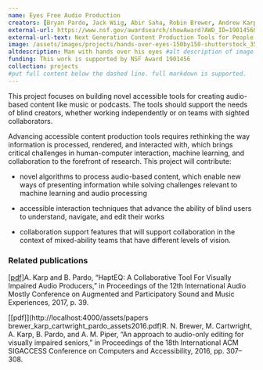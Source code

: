 ```yaml
---
name: Eyes Free Audio Production
creators: [Bryan Pardo, Jack Wiig, Abir Saha, Robin Brewer, Andrew Karp, Anne Marie Piper]
external-url: https://www.nsf.gov/awardsearch/showAward?AWD_ID=1901456&HistoricalAwards=false
external-url-text: Next Generation Content Production Tools for People with Vision Impairments
image: /assets/images/projects/hands-over-eyes-150by150-shutterstock_354081641.png
altdescription: Man with hands over his eyes #alt description of image for screen readers
funding: This work is supported by NSF Award 1901456
collection: projects
#put full content below the dashed line. full markdown is supported.
---
```

This project focuses on building novel accessible tools for creating audio-based content like music or podcasts. The tools should support the needs of blind creators, whether working independently or on teams with sighted collaborators. 

Advancing accessible content production tools requires rethinking the way information is processed, rendered, and interacted with, which brings critical challenges in human-computer interaction, machine learning, and collaboration to the forefront of research. This project will contribute: 

* novel algorithms to process audio-based content, which enable new ways of presenting information while solving challenges relevant to machine learning and audio processing

* accessible interaction techniques that advance the ability of blind users to understand, navigate, and edit their works

* collaboration support features that will support collaboration in the context of mixed-ability teams that have different levels of vision.

### Related publications

[[pdf]](http://localhost:4000/assets/papers/haptEQ_karp.pdf)A. Karp and B. Pardo, “HaptEQ: A Collaborative Tool For Visually Impaired Audio Producers,” in Proceedings of the 12th International Audio Mostly Conference on Augmented and Participatory Sound and Music Experiences, 2017, p. 39. 

[[pdf]](http://localhost:4000/assets/papers brewer_karp_cartwright_pardo_assets2016.pdf)R. N. Brewer, M. Cartwright, A. Karp, B. Pardo, and A. M. Piper, “An approach to audio-only editing for visually impaired seniors,” in Proceedings of the 18th International ACM SIGACCESS Conference on Computers and Accessibility, 2016, pp. 307–308. 

